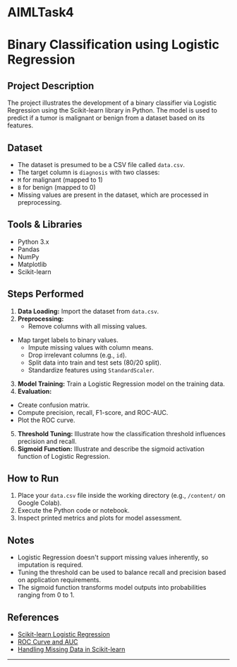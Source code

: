 # AIMLTask4
# Binary Classification using Logistic Regression

## Project Description
The project illustrates the development of a binary classifier via Logistic Regression using the Scikit-learn library in Python. The model is used to predict if a tumor is malignant or benign from a dataset based on its features.

## Dataset
- The dataset is presumed to be a CSV file called `data.csv`.
- The target column is `diagnosis` with two classes:
- `M` for malignant (mapped to 1)
- `B` for benign (mapped to 0)
- Missing values are present in the dataset, which are processed in preprocessing.

## Tools & Libraries
- Python 3.x
- Pandas
- NumPy
- Matplotlib
- Scikit-learn

## Steps Performed
1. **Data Loading:** Import the dataset from `data.csv`.
2. **Preprocessing:**
   - Remove columns with all missing values.
- Map target labels to binary values.  
   - Impute missing values with column means.  
   - Drop irrelevant columns (e.g., `id`).  
   - Split data into train and test sets (80/20 split).  
   - Standardize features using `StandardScaler`.
3. **Model Training:** Train a Logistic Regression model on the training data.
4. **Evaluation:**
- Create confusion matrix.
- Compute precision, recall, F1-score, and ROC-AUC.
- Plot the ROC curve.
5. **Threshold Tuning:** Illustrate how the classification threshold influences precision and recall.
6. **Sigmoid Function:** Illustrate and describe the sigmoid activation function of Logistic Regression.

## How to Run
1. Place your `data.csv` file inside the working directory (e.g., `/content/` on Google Colab).
2. Execute the Python code or notebook.
3. Inspect printed metrics and plots for model assessment.

## Notes
- Logistic Regression doesn't support missing values inherently, so imputation is required.
- Tuning the threshold can be used to balance recall and precision based on application requirements.
- The sigmoid function transforms model outputs into probabilities ranging from 0 to 1.

## References
- [Scikit-learn Logistic Regression](https://scikit-learn.org/stable/modules/generated/sklearn.linear_model.LogisticRegression.html)
- [ROC Curve and AUC](https://en.wikipedia.org/wiki/Receiver_operating_characteristic)
- [Handling Missing Data in Scikit-learn](https://scikit-learn.org/stable/modules/impute.html)

---

